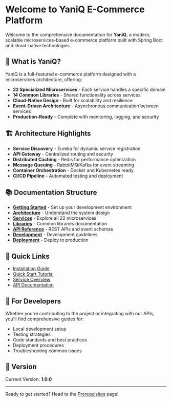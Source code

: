 # Welcome to YaniQ E-Commerce Platform

Welcome to the comprehensive documentation for **YaniQ**, a modern, scalable microservices-based e-commerce platform built with Spring Boot and cloud-native technologies.

## 🚀 What is YaniQ?

YaniQ is a full-featured e-commerce platform designed with a microservices architecture, offering:

- **22 Specialized Microservices** - Each service handles a specific domain
- **14 Common Libraries** - Shared functionality across services
- **Cloud-Native Design** - Built for scalability and resilience
- **Event-Driven Architecture** - Asynchronous communication between services
- **Production-Ready** - Complete with monitoring, logging, and security

## 🏗️ Architecture Highlights

- **Service Discovery** - Eureka for dynamic service registration
- **API Gateway** - Centralized routing and security
- **Distributed Caching** - Redis for performance optimization
- **Message Queuing** - RabbitMQ/Kafka for event streaming
- **Container Orchestration** - Docker and Kubernetes ready
- **CI/CD Pipeline** - Automated testing and deployment

## 📚 Documentation Structure

- **[Getting Started](/docs/getting-started/prerequisites)** - Set up your development environment
- **[Architecture](/docs/architecture/overview)** - Understand the system design
- **[Services](/docs/services/overview)** - Explore all 22 microservices
- **[Libraries](/docs/libraries/overview)** - Common libraries documentation
- **[API Reference](/docs/api/overview)** - REST APIs and event schemas
- **[Development](/docs/development/setup)** - Development guidelines
- **[Deployment](/docs/deployment/overview)** - Deploy to production

## 🎯 Quick Links

- [Installation Guide](/docs/getting-started/installation)
- [Quick Start Tutorial](/docs/getting-started/quick-start)
- [Service Overview](/docs/services/overview)
- [API Documentation](/docs/api/overview)

## 👥 For Developers

Whether you're contributing to the project or integrating with our APIs, you'll find comprehensive guides for:

- Local development setup
- Testing strategies
- Code standards and best practices
- Deployment procedures
- Troubleshooting common issues

## 📖 Version

Current Version: **1.0.0**

---

Ready to get started? Head to the [Prerequisites](/docs/getting-started/prerequisites) page!

